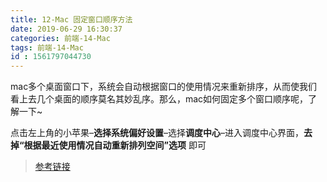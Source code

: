 ```yaml
---
title: 12-Mac 固定窗口顺序方法
date: 2019-06-29 16:30:37
categories: 前端-14-Mac
tags: 前端-14-Mac
id : 1561797044730
---
```


mac多个桌面窗口下，系统会自动根据窗口的使用情况来重新排序，从而使我们看上去几个桌面的顺序莫名其妙乱序。那么，mac如何固定多个窗口顺序呢，了解一下~

点击左上角的小苹果–**选择系统偏好设置**–选择**调度中心**–进入调度中心界面，**去掉“根据最近使用情况自动重新排列空间”选项** 即可

> [参考链接](https://blog.csdn.net/genius_yym/article/details/81508654)